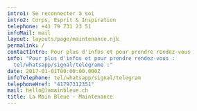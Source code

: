 ```yaml
---
intro1: Se reconnecter à soi
intro2: Corps, Esprit & Inspiration
telephone: +41 79 731 23 51
infoMail: mail
layout: layouts/page/maintenance.njk
permalink: /
contactIntro: Pour plus d'infos et pour prendre rendez-vous
info: "Pour plus d'infos et pour prendre rendez-vous :
  tel/whatsapp/signal/telegrame :"
date: 2017-01-01T00:00:00.000Z
infoTelephone: tel/whatsapp/signal/telegram
telephoneHref: "41797312351"
mail: hello@lamainbleue.ch
title: La Main Bleue - Maintenance
---
```


